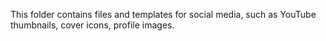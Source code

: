 This folder contains files and templates for social media, such as YouTube thumbnails, cover icons, profile images.
